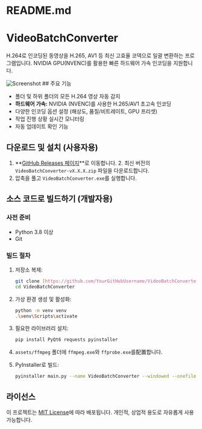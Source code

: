 # README.md

# VideoBatchConverter

H.264로 인코딩된 동영상을 H.265, AV1 등 최신 고효율 코덱으로 일괄 변환하는 프로그램입니다. NVIDIA GPU(NVENC)를 활용한 빠른 하드웨어 가속 인코딩을 지원합니다.

![Screenshot](link_to_your_screenshot.png) ## 주요 기능

-   폴더 및 하위 폴더의 모든 H.264 영상 자동 감지
-   **하드웨어 가속:** NVIDIA (NVENC)를 사용한 H.265/AV1 초고속 인코딩
-   다양한 인코딩 옵션 설정 (해상도, 품질/비트레이트, GPU 프리셋)
-   작업 진행 상황 실시간 모니터링
-   자동 업데이트 확인 기능

## 다운로드 및 설치 (사용자용)

1.  **[GitHub Releases 페이지](link_to_your_releases_page)**로 이동합니다. 2.  최신 버전의 `VideoBatchConverter-vX.X.X.zip` 파일을 다운로드합니다.
3.  압축을 풀고 `VideoBatchConverter.exe`를 실행합니다.

## 소스 코드로 빌드하기 (개발자용)

### 사전 준비

-   Python 3.8 이상
-   Git

### 빌드 절차

1.  저장소 복제:
    ```bash
    git clone [https://github.com/YourGitHubUsername/VideoBatchConverter.git](https://github.com/YourGitHubUsername/VideoBatchConverter.git)
    cd VideoBatchConverter
    ```

2.  가상 환경 생성 및 활성화:
    ```bash
    python -m venv venv
    .\venv\Scripts\activate
    ```

3.  필요한 라이브러리 설치:
    ```bash
    pip install PyQt6 requests pyinstaller
    ```

4.  `assets/ffmpeg` 폴더에 `ffmpeg.exe`와 `ffprobe.exe`를配置합니다.

5.  PyInstaller로 빌드:
    ```bash
    pyinstaller main.py --name VideoBatchConverter --windowed --onefile --icon="assets/icon.ico" --add-data="assets;assets"
    ```

## 라이선스

이 프로젝트는 [MIT License](LICENSE)에 따라 배포됩니다. 개인적, 상업적 용도로 자유롭게 사용 가능합니다.